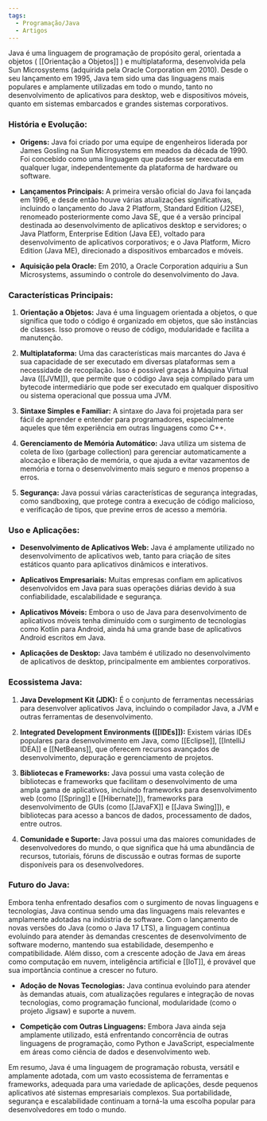 ```yaml
---
tags:
  - Programação/Java
  - Artigos
---
```

Java é uma linguagem de programação de propósito geral, orientada a objetos ( [[Orientação a Objetos]] ) e multiplataforma, desenvolvida pela Sun Microsystems (adquirida pela Oracle Corporation em 2010). Desde o seu lançamento em 1995, Java tem sido uma das linguagens mais populares e amplamente utilizadas em todo o mundo, tanto no desenvolvimento de aplicativos para desktop, web e dispositivos móveis, quanto em sistemas embarcados e grandes sistemas corporativos.
### História e Evolução:

- **Origens:** Java foi criado por uma equipe de engenheiros liderada por James Gosling na Sun Microsystems em meados da década de 1990. Foi concebido como uma linguagem que pudesse ser executada em qualquer lugar, independentemente da plataforma de hardware ou software.
    
- **Lançamentos Principais:** A primeira versão oficial do Java foi lançada em 1996, e desde então houve várias atualizações significativas, incluindo o lançamento do Java 2 Platform, Standard Edition (J2SE), renomeado posteriormente como Java SE, que é a versão principal destinada ao desenvolvimento de aplicativos desktop e servidores; o Java Platform, Enterprise Edition (Java EE), voltado para desenvolvimento de aplicativos corporativos; e o Java Platform, Micro Edition (Java ME), direcionado a dispositivos embarcados e móveis.
    
- **Aquisição pela Oracle:** Em 2010, a Oracle Corporation adquiriu a Sun Microsystems, assumindo o controle do desenvolvimento do Java.
    
### Características Principais:

1. **Orientação a Objetos:** Java é uma linguagem orientada a objetos, o que significa que todo o código é organizado em objetos, que são instâncias de classes. Isso promove o reuso de código, modularidade e facilita a manutenção.
    
2. **Multiplataforma:** Uma das características mais marcantes do Java é sua capacidade de ser executado em diversas plataformas sem a necessidade de recopilação. Isso é possível graças à Máquina Virtual Java ([[JVM]]), que permite que o código Java seja compilado para um bytecode intermediário que pode ser executado em qualquer dispositivo ou sistema operacional que possua uma JVM.
    
3. **Sintaxe Simples e Familiar:** A sintaxe do Java foi projetada para ser fácil de aprender e entender para programadores, especialmente aqueles que têm experiência em outras linguagens como C++.
    
4. **Gerenciamento de Memória Automático:** Java utiliza um sistema de coleta de lixo (garbage collection) para gerenciar automaticamente a alocação e liberação de memória, o que ajuda a evitar vazamentos de memória e torna o desenvolvimento mais seguro e menos propenso a erros.
    
5. **Segurança:** Java possui várias características de segurança integradas, como sandboxing, que protege contra a execução de código malicioso, e verificação de tipos, que previne erros de acesso a memória.
    

### Uso e Aplicações:

- **Desenvolvimento de Aplicativos Web:** Java é amplamente utilizado no desenvolvimento de aplicativos web, tanto para criação de sites estáticos quanto para aplicativos dinâmicos e interativos.
    
- **Aplicativos Empresariais:** Muitas empresas confiam em aplicativos desenvolvidos em Java para suas operações diárias devido à sua confiabilidade, escalabilidade e segurança.
    
- **Aplicativos Móveis:** Embora o uso de Java para desenvolvimento de aplicativos móveis tenha diminuído com o surgimento de tecnologias como Kotlin para Android, ainda há uma grande base de aplicativos Android escritos em Java.
    
- **Aplicações de Desktop:** Java também é utilizado no desenvolvimento de aplicativos de desktop, principalmente em ambientes corporativos.
    

### Ecossistema Java:

1. **Java Development Kit (JDK):** É o conjunto de ferramentas necessárias para desenvolver aplicativos Java, incluindo o compilador Java, a JVM e outras ferramentas de desenvolvimento.
    
2. **Integrated Development Environments ([[IDEs]]):** Existem várias IDEs populares para desenvolvimento em Java, como [[Eclipse]], [[IntelliJ IDEA]] e [[NetBeans]], que oferecem recursos avançados de desenvolvimento, depuração e gerenciamento de projetos.
    
3. **Bibliotecas e Frameworks:** Java possui uma vasta coleção de bibliotecas e frameworks que facilitam o desenvolvimento de uma ampla gama de aplicativos, incluindo frameworks para desenvolvimento web (como [[Spring]] e [[Hibernate]]), frameworks para desenvolvimento de GUIs (como [[JavaFX]] e [[Java Swing]]), e bibliotecas para acesso a bancos de dados, processamento de dados, entre outros.
    
4. **Comunidade e Suporte:** Java possui uma das maiores comunidades de desenvolvedores do mundo, o que significa que há uma abundância de recursos, tutoriais, fóruns de discussão e outras formas de suporte disponíveis para os desenvolvedores.
    

### Futuro do Java:

Embora tenha enfrentado desafios com o surgimento de novas linguagens e tecnologias, Java continua sendo uma das linguagens mais relevantes e amplamente adotadas na indústria de software. Com o lançamento de novas versões do Java (como o Java 17 LTS), a linguagem continua evoluindo para atender às demandas crescentes de desenvolvimento de software moderno, mantendo sua estabilidade, desempenho e compatibilidade. Além disso, com a crescente adoção de Java em áreas como computação em nuvem, inteligência artificial e [[IoT]], é provável que sua importância continue a crescer no futuro.

- **Adoção de Novas Tecnologias:** Java continua evoluindo para atender às demandas atuais, com atualizações regulares e integração de novas tecnologias, como programação funcional, modularidade (como o projeto Jigsaw) e suporte a nuvem.
    
- **Competição com Outras Linguagens:** Embora Java ainda seja amplamente utilizado, está enfrentando concorrência de outras linguagens de programação, como Python e JavaScript, especialmente em áreas como ciência de dados e desenvolvimento web.
    

Em resumo, Java é uma linguagem de programação robusta, versátil e amplamente adotada, com um vasto ecossistema de ferramentas e frameworks, adequada para uma variedade de aplicações, desde pequenos aplicativos até sistemas empresariais complexos. Sua portabilidade, segurança e escalabilidade continuam a torná-la uma escolha popular para desenvolvedores em todo o mundo.